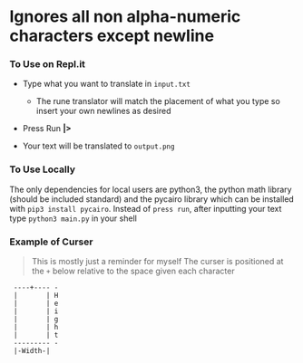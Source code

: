 # Ignores all non alpha-numeric characters except newline

### To Use on Repl.it
 - Type what you want to translate in `input.txt`
   - The rune translator will match the placement of what you type so insert your own newlines as desired

- Press Run **|>**
- Your text will be translated to `output.png`

### To Use Locally
The only dependencies for local users are python3, the python math library (should be included standard) and the pycairo library which can be installed with `pip3 install pycairo`. Instead of `press run`, after inputting your text type `python3 main.py` in your shell

### Example of Curser
> This is mostly just a reminder for myself
The curser is positioned at the `+` below relative to the space given each character


```
 ----+---- -
 |       | H
 |       | e
 |       | i 
 |       | g
 |       | h
 |       | t 
 --------- - 
 |-Width-|
```

